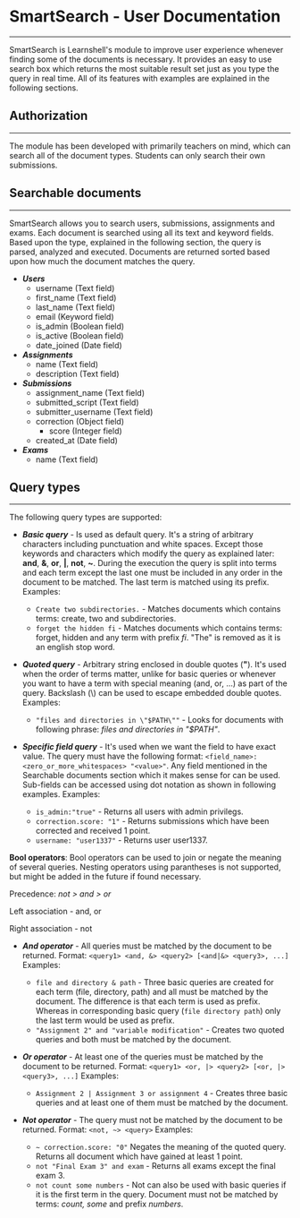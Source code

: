 # SmartSearch - User Documentation
---
SmartSearch is Learnshell's module to improve user experience whenever finding some of the documents is necessary. It provides an easy to use search box which returns the most suitable result set just as you type the query in real time. All of its features with examples are explained in the following sections. 

## Authorization
---
The module has been developed with primarily teachers on mind, which can search all of the document types. 
Students can only search their own submissions. 

## Searchable documents
---
SmartSearch allows you to search users, submissions, assignments and exams. Each document is searched using all its text and keyword fields. Based upon the type, explained in the following section, the query is parsed, analyzed and executed. Documents are returned sorted based upon how much the document matches the query.
- ***Users***
    - username (Text field)
    - first_name (Text field)
    - last_name (Text field)
    - email (Keyword field)
    - is_admin (Boolean field)
    - is_active (Boolean field)
    - date_joined (Date field)
- ***Assignments***
    - name (Text field)
    - description (Text field)
- ***Submissions***
    - assignment_name (Text field)
    - submitted_script (Text field)
    - submitter_username (Text field)
    - correction (Object field)
        - score (Integer field)
    - created_at (Date field)
- ***Exams***
    - name (Text field)

## Query types
---
The following query types are supported:
- ***Basic query*** - Is used as default query. It's  a string of arbitrary characters including punctuation and white spaces. Except those keywords and characters which modify the query as explained later: **and**, **&**, **or**, **|**, **not**, **~**. During the execution the query is split into terms and each term except the last one must be included in any order in the document to be matched. The last term is matched using its prefix.
Examples: 
    - `Create two subdirectories.` - Matches documents which contains terms: create, two and subdirectories. 
    - `forget the hidden fi` - Matches documents which contains terms: forget, hidden and any term with prefix *fi*. "The" is removed as it is an english stop word.

- ***Quoted query*** - Arbitrary string enclosed in double quotes (**"**). It's used when the order of terms matter, unlike for basic queries or whenever you want to have a term with special meaning (and, or, ...) as part of the query. Backslash (\\) can be used to escape embedded double quotes.
Examples: 
    - `"files and directories in \"$PATH\""` - Looks for documents with following phrase: *files and directories in "$PATH"*. 

- ***Specific field query*** - It's used when we want the field to have exact value. The query must have the following format: `<field_name>: <zero_or_more_whitespaces> "<value>"`. Any field mentioned in the Searchable documents section which it makes sense for can be used. Sub-fields can be accessed using dot notation as shown in following examples.
Examples: 
    - `is_admin:"true"` - Returns all users with admin privilegs.
    - `correction.score: "1"` - Returns submissions which have been corrected and received 1 point.
    - `username: "user1337"` - Returns user user1337.

**Bool operators**:
Bool operators can be used to join or negate the meaning of several queries. Nesting operators using parantheses is not supported, but might be added in the future if found necessary.

Precedence: *not > and > or* 

Left association - and, or

Right association - not

- ***And operator*** - All queries must be matched by the document to be returned. Format: `<query1> <and, &> <query2> [<and|&> <query3>, ...]`
Examples: 
    - `file and directory & path` - Three basic queries are created for each term (file, directory, path) and all must be matched by the document. The difference is that each term is used as prefix. Whereas in corresponding basic query (`file directory path`) only the last term would be used as prefix.
    - `"Assignment 2" and "variable modification"` - Creates two quoted queries and both must be matched by the document.

- ***Or operator*** - At least one of the queries must be matched by the document to be returned. Format: `<query1> <or, |> <query2> [<or, |> <query3>, ...]`
Examples: 
    - `Assignment 2 | Assignment 3 or assignment 4` - Creates three basic queries and at least one of them must be matched by the document.

- ***Not operator*** - The query must not be matched by the document to be returned. Format: `<not, ~> <query>`
Examples: 
    - `~ correction.score: "0"` Negates the meaning of the quoted query. Returns all document which have gained at least 1 point.
    - `not "Final Exam 3" and exam` - Returns all exams except the final exam 3.
    - `not count some numbers` - Not can also be used with basic queries if it is the first term in the query. Document must not be matched by terms: *count, some* and prefix *numbers*.
